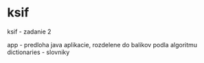 # ksif
ksif - zadanie 2

app - predloha java aplikacie, rozdelene do balikov podla algoritmu  
dictionaries - slovniky


